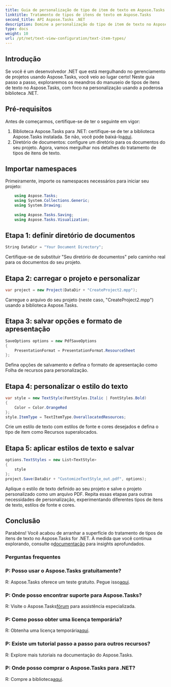 ```yaml
---
title: Guia de personalização de tipo de item de texto em Aspose.Tasks
linktitle: Tratamento de tipos de itens de texto em Aspose.Tasks
second_title: API Aspose.Tasks .NET
description: Domine a personalização do tipo de item de texto no Aspose.Tasks for .NET com este guia passo a passo. Eleve seu jogo de gerenciamento de projetos sem esforço.
type: docs
weight: 10
url: /pt/net/text-view-configuration/text-item-types/
---
```

## Introdução
Se você é um desenvolvedor .NET que está mergulhando no gerenciamento de projetos usando Aspose.Tasks, você veio ao lugar certo! Neste guia passo a passo, exploraremos os meandros do manuseio de tipos de itens de texto no Aspose.Tasks, com foco na personalização usando a poderosa biblioteca .NET.
## Pré-requisitos
Antes de começarmos, certifique-se de ter o seguinte em vigor:
1.  Biblioteca Aspose.Tasks para .NET: certifique-se de ter a biblioteca Aspose.Tasks instalada. Se não, você pode baixá-lo[aqui](https://releases.aspose.com/tasks/net/).
2. Diretório de documentos: configure um diretório para os documentos do seu projeto.
Agora, vamos mergulhar nos detalhes do tratamento de tipos de itens de texto.
## Importar namespaces
Primeiramente, importe os namespaces necessários para iniciar seu projeto:
```csharp
    using Aspose.Tasks;
    using System.Collections.Generic;
    using System.Drawing;
    
    using Aspose.Tasks.Saving;
    using Aspose.Tasks.Visualization;
```
## Etapa 1: definir diretório de documentos
```csharp
String DataDir = "Your Document Directory";
```
Certifique-se de substituir "Seu diretório de documentos" pelo caminho real para os documentos do seu projeto.
## Etapa 2: carregar o projeto e personalizar
```csharp
var project = new Project(DataDir + "CreateProject2.mpp");
```
Carregue o arquivo do seu projeto (neste caso, "CreateProject2.mpp") usando a biblioteca Aspose.Tasks.
## Etapa 3: salvar opções e formato de apresentação
```csharp
SaveOptions options = new PdfSaveOptions
{
    PresentationFormat = PresentationFormat.ResourceSheet
};
```
Defina opções de salvamento e defina o formato de apresentação como Folha de recursos para personalização.
## Etapa 4: personalizar o estilo do texto
```csharp
var style = new TextStyle(FontStyles.Italic | FontStyles.Bold)
{
    Color = Color.OrangeRed
};
style.ItemType = TextItemType.OverallocatedResources;
```
Crie um estilo de texto com estilos de fonte e cores desejados e defina o tipo de item como Recursos superalocados.
## Etapa 5: aplicar estilos de texto e salvar
```csharp
options.TextStyles = new List<TextStyle>
{
    style
};
project.Save(DataDir + "CustomizeTextStyle_out.pdf", options);
```
Aplique o estilo de texto definido ao seu projeto e salve o projeto personalizado como um arquivo PDF.
Repita essas etapas para outras necessidades de personalização, experimentando diferentes tipos de itens de texto, estilos de fonte e cores.
## Conclusão
Parabéns! Você acabou de arranhar a superfície do tratamento de tipos de itens de texto no Aspose.Tasks for .NET. À medida que você continua explorando, consulte o[documentação](https://reference.aspose.com/tasks/net/) para insights aprofundados.
### Perguntas frequentes
### P: Posso usar o Aspose.Tasks gratuitamente?
 R: Aspose.Tasks oferece um teste gratuito. Pegue isso[aqui](https://releases.aspose.com/).
### P: Onde posso encontrar suporte para Aspose.Tasks?
 R: Visite o Aspose.Tasks[fórum](https://forum.aspose.com/c/tasks/15) para assistência especializada.
### P: Como posso obter uma licença temporária?
 R: Obtenha uma licença temporária[aqui](https://purchase.aspose.com/temporary-license/).
### P: Existe um tutorial passo a passo para outros recursos?
R: Explore mais tutoriais na documentação do Aspose.Tasks.
### P: Onde posso comprar o Aspose.Tasks para .NET?
 R: Compre a biblioteca[aqui](https://purchase.aspose.com/buy).